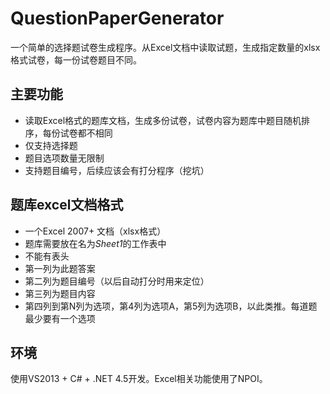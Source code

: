 # QuestionPaperGenerator
一个简单的选择题试卷生成程序。从Excel文档中读取试题，生成指定数量的xlsx格式试卷，每一份试卷题目不同。

## 主要功能
* 读取Excel格式的题库文档，生成多份试卷，试卷内容为题库中题目随机排序，每份试卷都不相同
* 仅支持选择题
* 题目选项数量无限制
* 支持题目编号，后续应该会有打分程序（挖坑）

## 题库excel文档格式
* 一个Excel 2007+ 文档（xlsx格式）
* 题库需要放在名为*Sheet1*的工作表中
* 不能有表头
* 第一列为此题答案
* 第二列为题目编号（以后自动打分时用来定位）
* 第三列为题目内容
* 第四列到第N列为选项，第4列为选项A，第5列为选项B，以此类推。每道题最少要有一个选项

## 环境
使用VS2013 + C# + .NET 4.5开发。Excel相关功能使用了NPOI。
